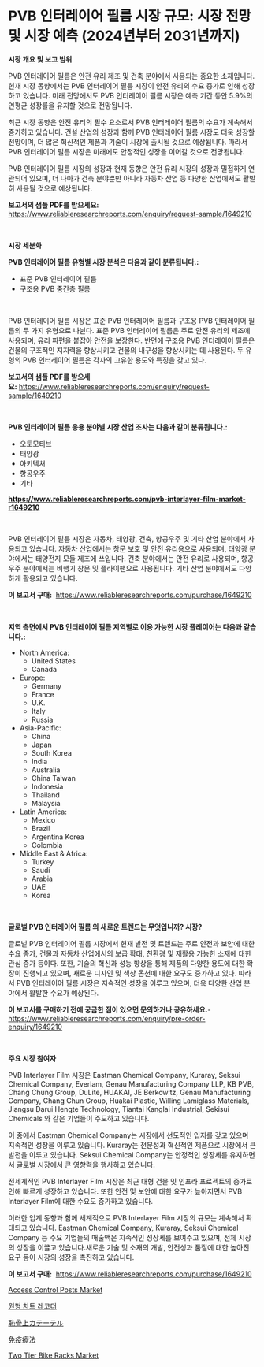 <p><h1>PVB 인터레이어 필름 시장 규모: 시장 전망 및 시장 예측 (2024년부터 2031년까지)</h1></p><p><strong>시장 개요 및 보고 범위</strong></p>
<p><p>PVB 인터레이어 필름은 안전 유리 제조 및 건축 분야에서 사용되는 중요한 소재입니다. 현재 시장 동향에서는 PVB 인터레이어 필름 시장이 안전 유리의 수요 증가로 인해 성장하고 있습니다. 미래 전망에서도 PVB 인터레이어 필름 시장은 예측 기간 동안 5.9%의 연평균 성장률을 유지할 것으로 전망됩니다. </p><p>최근 시장 동향은 안전 유리의 필수 요소로서 PVB 인터레이어 필름의 수요가 계속해서 증가하고 있습니다. 건설 산업의 성장과 함께 PVB 인터레이어 필름 시장도 더욱 성장할 전망이며, 더 많은 혁신적인 제품과 기술이 시장에 출시될 것으로 예상됩니다. 따라서 PVB 인터레이어 필름 시장은 미래에도 안정적인 성장을 이어갈 것으로 전망됩니다.</p><p>PVB 인터레이어 필름 시장의 성장과 현재 동향은 안전 유리 시장의 성장과 밀접하게 연관되어 있으며, 더 나아가 건축 분야뿐만 아니라 자동차 산업 등 다양한 산업에서도 활발히 사용될 것으로 예상됩니다.</p></p>
<p><strong>보고서의 샘플 PDF를 받으세요:</strong> <a href="https://www.reliableresearchreports.com/enquiry/request-sample/1649210">https://www.reliableresearchreports.com/enquiry/request-sample/1649210</a></p>
<p>&nbsp;</p>
<p><strong>시장 세분화</strong></p>
<p><strong>PVB 인터레이어 필름 유형별 시장 분석은 다음과 같이 분류됩니다.:</strong></p>
<p><ul><li>표준 PVB 인터레이어 필름</li><li>구조용 PVB 중간층 필름</li></ul></p>
<p>&nbsp;</p>
<p><p>PVB 인터레이어 필름 시장은 표준 PVB 인터레이어 필름과 구조용 PVB 인터레이어 필름의 두 가지 유형으로 나뉜다. 표준 PVB 인터레이어 필름은 주로 안전 유리의 제조에 사용되며, 유리 파편을 붙잡아 안전을 보장한다. 반면에 구조용 PVB 인터레이어 필름은 건물의 구조적인 지지력을 향상시키고 건물의 내구성을 향상시키는 데 사용된다. 두 유형의 PVB 인터레이어 필름은 각자의 고유한 용도와 특징을 갖고 있다.</p></p>
<p><strong>보고서의 샘플 PDF를 받으세요:</strong>&nbsp;<a href="https://www.reliableresearchreports.com/enquiry/request-sample/1649210">https://www.reliableresearchreports.com/enquiry/request-sample/1649210</a></p>
<p>&nbsp;</p>
<p><strong> PVB 인터레이어 필름 응용 분야별 시장 산업 조사는 다음과 같이 분류됩니다.:</strong></p>
<p><ul><li>오토모티브</li><li>태양광</li><li>아키텍처</li><li>항공우주</li><li>기타</li></ul></p>
<p><strong><a href="https://www.reliableresearchreports.com/pvb-interlayer-film-market-r1649210">https://www.reliableresearchreports.com/pvb-interlayer-film-market-r1649210</a></strong></p>
<p>&nbsp;</p>
<p><p>PVB 인터레이어 필름 시장은 자동차, 태양광, 건축, 항공우주 및 기타 산업 분야에서 사용되고 있습니다. 자동차 산업에서는 창문 보호 및 안전 유리용으로 사용되며, 태양광 분야에서는 태양전지 모듈 제조에 쓰입니다. 건축 분야에서는 안전 유리로 사용되며, 항공우주 분야에서는 비행기 창문 및 플라이팬으로 사용됩니다. 기타 산업 분야에서도 다양하게 활용되고 있습니다.</p></p>
<p><strong>이 보고서 구매:</strong>&nbsp; <a href="https://www.reliableresearchreports.com/purchase/1649210">https://www.reliableresearchreports.com/purchase/1649210</a></p>
<p>&nbsp;</p>
<p><strong>지역 측면에서 PVB 인터레이어 필름 지역별로 이용 가능한 시장 플레이어는 다음과 같습니다.:</strong></p>
<p><ul>
    <li>
        North America:
        <ul>
            <li>United States</li>
            <li>Canada</li>
        </ul>
    </li>
    <li>
        Europe:
        <ul>
            <li>Germany</li>
            <li>France</li>
            <li>U.K.</li>
            <li>Italy</li>
            <li>Russia</li>
        </ul>
    </li>
    <li>
        Asia-Pacific:
        <ul>
            <li>China</li>
            <li>Japan</li>
            <li>South Korea</li>
            <li>India</li>
            <li>Australia</li>
            <li>China Taiwan</li>
            <li>Indonesia</li>
            <li>Thailand</li>
            <li>Malaysia</li>
        </ul>
    </li>
    <li>
        Latin America:
        <ul>
            <li>Mexico</li>
            <li>Brazil</li>
            <li>Argentina Korea</li>
            <li>Colombia</li>
        </ul>
    </li>
    <li>
        Middle East & Africa:
        <ul>
            <li>Turkey</li>
            <li>Saudi</li>
            <li>Arabia</li>
            <li>UAE</li>
            <li>Korea</li>
        </ul>
    </li>
    </ul></p>
<p>&nbsp;</p>
<p><strong>글로벌 PVB 인터레이어 필름 의 새로운 트렌드는 무엇입니까? 시장?</strong></p>
<p><p>글로벌 PVB 인터레이어 필름 시장에서 현재 발전 및 트렌드는 주로 안전과 보안에 대한 수요 증가, 건물과 자동차 산업에서의 보급 확대, 친환경 및 재활용 가능한 소재에 대한 관심 증가 등이다. 또한, 기술의 혁신과 성능 향상을 통해 제품의 다양한 용도에 대한 확장이 진행되고 있으며, 새로운 디자인 및 색상 옵션에 대한 요구도 증가하고 있다. 따라서 PVB 인터레이어 필름 시장은 지속적인 성장을 이루고 있으며, 더욱 다양한 산업 분야에서 활발한 수요가 예상된다.</p></p>
<p><strong>이 보고서를 구매하기 전에 궁금한 점이 있으면 문의하거나 공유하세요.</strong>- <a href="https://www.reliableresearchreports.com/enquiry/pre-order-enquiry/1649210">https://www.reliableresearchreports.com/enquiry/pre-order-enquiry/1649210</a></p>
<p>&nbsp;</p>
<p><strong>주요 시장 참여자</strong></p>
<p><p>PVB Interlayer Film 시장은 Eastman Chemical Company, Kuraray, Seksui Chemical Company, Everlam, Genau Manufacturing Company LLP, KB PVB, Chang Chung Group, DuLite, HUAKAI, JE Berkowitz, Genau Manufacturing Company, Chang Chun Group, Huakai Plastic, Willing Lamiglass Materials, Jiangsu Darui Hengte Technology, Tiantai Kanglai Industrial, Sekisui Chemicals 와 같은 기업들이 주도하고 있습니다.</p><p>이 중에서 Eastman Chemical Company는 시장에서 선도적인 입지를 갖고 있으며 지속적인 성장을 이루고 있습니다. Kuraray는 전문성과 혁신적인 제품으로 시장에서 큰 발전을 이루고 있습니다. Seksui Chemical Company는 안정적인 성장세를 유지하면서 글로벌 시장에서 큰 영향력을 행사하고 있습니다.</p><p>전세계적인 PVB Interlayer Film 시장은 최근 대형 건물 및 인프라 프로젝트의 증가로 인해 빠르게 성장하고 있습니다. 또한 안전 및 보안에 대한 요구가 높아지면서 PVB Interlayer Film에 대한 수요도 증가하고 있습니다.</p><p>이러한 업계 동향과 함께 세계적으로 PVB Interlayer Film 시장의 규모는 계속해서 확대되고 있습니다. Eastman Chemical Company, Kuraray, Seksui Chemical Company 등 주요 기업들의 매출액은 지속적인 성장세를 보여주고 있으며, 전체 시장의 성장을 이끌고 있습니다.새로운 기술 및 소재의 개발, 안전성과 품질에 대한 높아진 요구 등이 시장의 성장을 촉진하고 있습니다.</p></p>
<p><strong>이 보고서 구매:</strong>&nbsp;&nbsp;<a href="https://www.reliableresearchreports.com/purchase/1649210">https://www.reliableresearchreports.com/purchase/1649210</a></p>
<p><p><a href="https://github.com/marloy8/Market-Research-Report-List-4/blob/main/access-control-posts-market.md">Access Control Posts Market</a></p><p><a href="https://github.com/WilburKihn5676/Market-Research-Report-List-1/blob/main/952792928496.md">원형 차트 레코더</a></p><p><a href="https://github.com/EthanMorar2011/Market-Research-Report-List-1/blob/main/983771031075.md">恥骨上カテーテル</a></p><p><a href="https://medium.com/@mt14785/%E5%85%8D%E7%96%AB%E7%99%82%E6%B3%95%E5%B8%82%E5%A0%B4%E3%81%AF-2031%E5%B9%B4%E3%81%BE%E3%81%A7%E3%81%AE%E5%B8%82%E5%A0%B4%E3%82%B7%E3%82%A7%E3%82%A2-%E8%A6%8F%E6%A8%A1-%E4%BA%88%E6%B8%AC%E3%81%AB%E7%84%A6%E7%82%B9%E3%82%92%E5%BD%93%E3%81%A6%E3%81%A6%E3%81%84%E3%81%BE%E3%81%99-68398ecef5d7">免疫療法</a></p><p><a href="https://github.com/jj19131/Market-Research-Report-List-2/blob/main/two-tier-bike-racks-market.md">Two Tier Bike Racks Market</a></p></p>